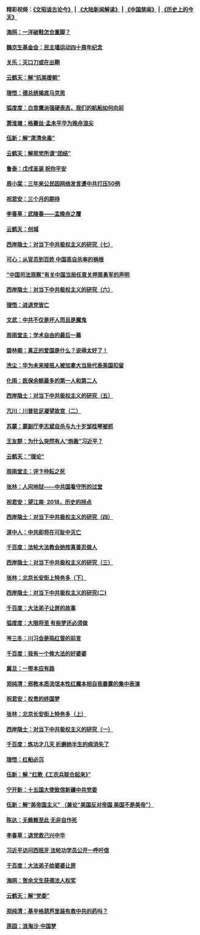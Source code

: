 #### 精彩视频：[《文昭谈古论今》](https://github.com/gfw-breaker/wenzhao/blob/master/README.md?t=12170331) | [《大陆新闻解读》](https://github.com/gfw-breaker/ntdtv-comedy/blob/master/README.md?t=12170331) | [《中国禁闻》](https://github.com/gfw-breaker/ntdtv-news/blob/master/README.md?t=12170331) | [《历史上的今天》](https://github.com/gfw-breaker/today-in-history/blob/master/README.md?t=12170331) 

#### [海网：一洋破鞋怎合重脚？](../pages/nsc993/n10914810.md?t=12170331) 

#### [魏京生基金会：民主墙运动四十周年纪念](../pages/nsc993/n10913787.md?t=12170331) 

#### [关乐：灭口刀或在出鞘](../pages/nsc993/n10910233.md?t=12170331) 

#### [云鹤天：解“抗美援朝”](../pages/nsc993/n10910225.md?t=12170331) 

#### [理悟：德总统揭底马克思](../pages/nsc993/n10907949.md?t=12170331) 

#### [弧度度：白宫鹰派强硬表态，我们的航船如何向前](../pages/nsc993/n10907681.md?t=12170331) 

#### [萧淮塘：格蕾丝‧孟未平华为晚舟浪尖](../pages/nsc993/n10907590.md?t=12170331) 

#### [伍新：解“肃清余毒”](../pages/nsc993/n10906830.md?t=12170331) 

#### [云鹤天：解邪党所谓“团结”](../pages/nsc993/n10906823.md?t=12170331) 

#### [鲁泰：戊戌圣诞 祝你平安](../pages/nsc993/n10906813.md?t=12170331) 

#### [周小棠：三年来公民因网络发言遭中共打压50例](../pages/nsc993/n10906801.md?t=12170331) 

#### [祝君安：三个月的期待](../pages/nsc993/n10906797.md?t=12170331) 

#### [李春草：武陵春——孟晚舟之覆](../pages/nsc993/n10904804.md?t=12170331) 

#### [云鹤天：创城](../pages/nsc993/n10904572.md?t=12170331) 

#### [西岸隐士：对当下中共极权主义的研究（七）](../pages/nsc993/n10894592.md?t=12170331) 

#### [可心：从官员到百姓 中国高自杀率的祸根](../pages/nsc993/n10899801.md?t=12170331) 

#### [“中国司法观察”有关中国当局任意关押周勇军的声明](../pages/nsc993/n10899323.md?t=12170331) 

#### [西岸隐士：对当下中共极权主义的研究（六）](../pages/nsc993/n10894563.md?t=12170331) 

#### [理悟：进退党皆亡](../pages/nsc993/n10896617.md?t=12170331) 

#### [文武：中共不仅是坏人而且是魔鬼](../pages/nsc993/n10896590.md?t=12170331) 

#### [观雨堂主：学术自由的最后一幕](../pages/nsc993/n10896282.md?t=12170331) 

#### [碧林阁：真正的爱国是什么？说得太好了！](../pages/nsc993/n10896196.md?t=12170331) 

#### [洗尘：华为未来接班人被加拿大当局代表美国扣留](../pages/nsc993/n10896171.md?t=12170331) 

#### [化雨：医保余额最多的第一人和第二人](../pages/nsc993/n10894411.md?t=12170331) 

#### [西岸隐士：对当下中共极权主义的研究（五）](../pages/nsc993/n10894095.md?t=12170331) 

#### [亢川：川普驻足凝望故宫（二）](../pages/nsc993/n10893924.md?t=12170331) 

#### [苏蒙：蒙副厅李志斌自杀与九十岁邹桂琴被抓](../pages/nsc993/n10893359.md?t=12170331) 

#### [王友群：为什么突然有人“炮轰”习近平？](../pages/nsc993/n10892978.md?t=12170331) 

#### [云鹤天：“理论”](../pages/nsc993/n10893043.md?t=12170331) 

#### [观雨堂主：评卞仲耘之死](../pages/nsc993/n10891901.md?t=12170331) 

#### [张林：人间地狱——中共国看守所的过堂](../pages/nsc993/n10891002.md?t=12170331) 

#### [祝君安：望江南‧ 2018，历史的拐点](../pages/nsc993/n10889460.md?t=12170331) 

#### [西岸隐士：对当下中共极权主义的研究（四）](../pages/nsc993/n10887490.md?t=12170331) 

#### [道中人：中共即将在可耻中灭亡](../pages/nsc993/n10887956.md?t=12170331) 

#### [千百度：法轮大法教会她按真善忍做人](../pages/nsc993/n10887637.md?t=12170331) 

#### [西岸隐士：对当下中共极权主义的研究（三）](../pages/nsc993/n10882983.md?t=12170331) 

#### [张林：北京长安街上特务多（下）](../pages/nsc993/n10884987.md?t=12170331) 

#### [西岸隐士：对当下中共极权主义的研究(二)](../pages/nsc993/n10878756.md?t=12170331) 

#### [千百度：大法弟子让房的故事](../pages/nsc993/n10883156.md?t=12170331) 

#### [弧度度：大限将至 有些梦还必须做](../pages/nsc993/n10882718.md?t=12170331) 

#### [岑三冬：川习会是捣红营的前言](../pages/nsc993/n10881767.md?t=12170331) 

#### [千百度：我有一个修大法的好婆婆](../pages/nsc993/n10880660.md?t=12170331) 

#### [冀旦：一带本应有路](../pages/nsc993/n10880340.md?t=12170331) 

#### [郑纯清：邪教本质流氓本性红魔本相自我暴露的集中表演](../pages/nsc993/n10880329.md?t=12170331) 

#### [祝君安：权贵的终国梦](../pages/nsc993/n10880242.md?t=12170331) 

#### [张林：北京长安街上特务多（上）](../pages/nsc993/n10880009.md?t=12170331) 

#### [西岸隐士：对当下中共极权主义的研究（一）](../pages/nsc993/n10878740.md?t=12170331) 

#### [千百度：炼功才几天 折磨她半生的病消失了](../pages/nsc993/n10878447.md?t=12170331) 

#### [理悟：红船必沉](../pages/nsc993/n10877545.md?t=12170331) 

#### [伍新：解 “红歌《工农兵联合起来》”](../pages/nsc993/n10876264.md?t=12170331) 

#### [宁开新：十五国大使致信新疆中共党委](../pages/nsc993/n10876212.md?t=12170331) 

#### [伍新：解“美帝国主义” （兼论“美国反对帝国 美国不是美帝”）](../pages/nsc993/n10874688.md?t=12170331) 

#### [陈达：无赖赖至此 无非自作死](../pages/nsc993/n10874640.md?t=12170331) 

#### [李春草：退党救己兴中华](../pages/nsc993/n10874600.md?t=12170331) 

#### [习近平访问西班牙 法轮功学员公开一呼吁信](../pages/nsc993/n10873818.md?t=12170331) 

#### [千百度：大法弟子给婆婆让房](../pages/nsc993/n10870567.md?t=12170331) 

#### [海网：贺余文生获德法人权奖](../pages/nsc993/n10869990.md?t=12170331) 

#### [云鹤天：解“党委”](../pages/nsc993/n10869977.md?t=12170331) 

#### [郑纯清：基辛格葫芦里装有救中共的药吗？](../pages/nsc993/n10868192.md?t=12170331) 

#### [莲园：浪淘沙‧中国梦](../pages/nsc993/n10868184.md?t=12170331) 


